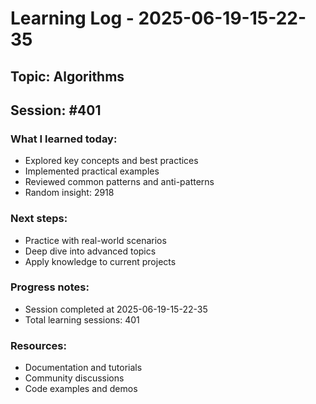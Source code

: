 # Learning Log - 2025-06-19-15-22-35

## Topic: Algorithms
## Session: #401

### What I learned today:
- Explored key concepts and best practices
- Implemented practical examples  
- Reviewed common patterns and anti-patterns
- Random insight: 2918

### Next steps:
- Practice with real-world scenarios
- Deep dive into advanced topics
- Apply knowledge to current projects

### Progress notes:
- Session completed at 2025-06-19-15-22-35
- Total learning sessions: 401

### Resources:
- Documentation and tutorials
- Community discussions
- Code examples and demos
